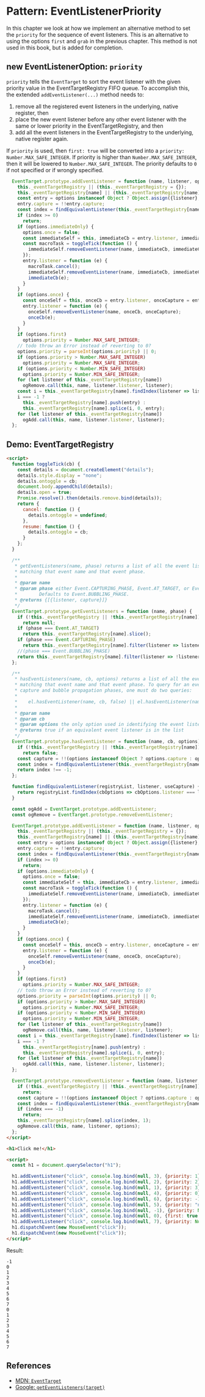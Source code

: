 # Pattern: EventListenerPriority

In this chapter we look at how we implement an alternative method to set the `priority` for the sequence of event listeners. This is an alternative to using the options `first` and `grab` in the previous chapter. This method is not used in this book, but is added for completion.

## new EventListenerOption: `priority`

`priority` tells the `EventTarget` to sort the event listener with the given priority value in the EventTargetRegistry FIFO queue. To accomplish this, the extended `addEventListener(...)` method needs to:
1. remove all the registered event listeners in the underlying, native register, then
2. place the new event listener before any other event listener with the same or lower priority in the EventTargetRegistry, and then
3. add all the event listeners in the EventTargetRegistry to the underlying, native register again.

If `priority` is used, then `first: true` will be converted into a `priority: Number.MAX_SAFE_INTEGER`. If priority is higher than `Number.MAX_SAFE_INTEGER`, then it will be lowered to `Number.MAX_SAFE_INTEGER`. The priority defaults to `0` if not specified or if wrongly specified. 
 
```javascript
  EventTarget.prototype.addEventListener = function (name, listener, options) {
    this._eventTargetRegistry || (this._eventTargetRegistry = {});
    this._eventTargetRegistry[name] || (this._eventTargetRegistry[name] = []);
    const entry = options instanceof Object ? Object.assign({listener}, options) : {listener, capture: options};
    entry.capture = !!entry.capture;
    const index = findEquivalentListener(this._eventTargetRegistry[name], listener, entry.capture);
    if (index >= 0)
      return;
    if (options.immediateOnly) {
      options.once = false;
      const immediateSelf = this, immediateCb = entry.listener, immediateCapture = entry.capture;
      const macroTask = toggleTick(function () {
        immediateSelf.removeEventListener(name, immediateCb, immediateCapture);
      });
      entry.listener = function (e) {
        macroTask.cancel();
        immediateSelf.removeEventListener(name, immediateCb, immediateCapture);
        immediateCb(e);
      }
    }
    if (options.once) {
      const onceSelf = this, onceCb = entry.listener, onceCapture = entry.capture;
      entry.listener = function (e) {
        onceSelf.removeEventListener(name, onceCb, onceCapture);
        onceCb(e);
      }
    }
    if (options.first)
      options.priority = Number.MAX_SAFE_INTEGER;
    // todo throw an Error instead of reverting to 0?
    options.priority = parseInt(options.priority) || 0;
    if (options.priority > Number.MAX_SAFE_INTEGER)
      options.priority = Number.MAX_SAFE_INTEGER;
    if (options.priority < Number.MIN_SAFE_INTEGER)
      options.priority = Number.MIN_SAFE_INTEGER;
    for (let listener of this._eventTargetRegistry[name])
      ogRemove.call(this, name, listener.listener, listener);
    const i = this._eventTargetRegistry[name].findIndex(listener => listener.priority < options.priority);
    i === -1 ?
      this._eventTargetRegistry[name].push(entry) :
      this._eventTargetRegistry[name].splice(i, 0, entry);
    for (let listener of this._eventTargetRegistry[name])
      ogAdd.call(this, name, listener.listener, listener);
  };
``` 

## Demo: EventTargetRegistry

```html
<script>
  function toggleTick(cb) {
    const details = document.createElement("details");
    details.style.display = "none";
    details.ontoggle = cb;
    document.body.appendChild(details);
    details.open = true;
    Promise.resolve().then(details.remove.bind(details));
    return {
      cancel: function () {
        details.ontoggle = undefined;
      },
      resume: function () {
        details.ontoggle = cb;
      }
    };
  }

  /**
   * getEventListeners(name, phase) returns a list of all the event listeners entries
   * matching that event name and that event phase.
   *
   * @param name
   * @param phase either Event.CAPTURING_PHASE, Event.AT_TARGET, or Event.BUBBLING_PHASE.
   *        Defaults to Event.BUBBLING_PHASE.
   * @returns {[{listener, capture}]}
   */
  EventTarget.prototype.getEventListeners = function (name, phase) {
    if (!this._eventTargetRegistry || !this._eventTargetRegistry[name])
      return null;
    if (phase === Event.AT_TARGET)
      return this._eventTargetRegistry[name].slice();
    if (phase === Event.CAPTURING_PHASE)
      return this._eventTargetRegistry[name].filter(listener => listener.capture);
    //(phase === Event.BUBBLING_PHASE)
    return this._eventTargetRegistry[name].filter(listener => !listener.capture);
  };

  /**
   * hasEventListeners(name, cb, options) returns a list of all the event listeners entries
   * matching that event name and that event phase. To query for an event listener in BOTH the
   * capture and bubble propagation phases, one must do two queries:
   *
   *    el.hasEventListener(name, cb, false) || el.hasEventListener(name, cb, true)
   *
   * @param name
   * @param cb
   * @param options the only option used in identifying the event listener is capture/useCapture.
   * @returns true if an equivalent event listener is in the list
   */
  EventTarget.prototype.hasEventListener = function (name, cb, options) {
    if (!this._eventTargetRegistry || !this._eventTargetRegistry[name])
      return false;
    const capture = !!(options instanceof Object ? options.capture : options);
    const index = findEquivalentListener(this._eventTargetRegistry[name], cb, capture);
    return index !== -1;
  };

  function findEquivalentListener(registryList, listener, useCapture) {
    return registryList.findIndex(cbOptions => cbOptions.listener === listener && cbOptions.capture === useCapture);
  }

  const ogAdd = EventTarget.prototype.addEventListener;
  const ogRemove = EventTarget.prototype.removeEventListener;

  EventTarget.prototype.addEventListener = function (name, listener, options) {
    this._eventTargetRegistry || (this._eventTargetRegistry = {});
    this._eventTargetRegistry[name] || (this._eventTargetRegistry[name] = []);
    const entry = options instanceof Object ? Object.assign({listener}, options) : {listener, capture: options};
    entry.capture = !!entry.capture;
    const index = findEquivalentListener(this._eventTargetRegistry[name], listener, entry.capture);
    if (index >= 0)
      return;
    if (options.immediateOnly) {
      options.once = false;
      const immediateSelf = this, immediateCb = entry.listener, immediateCapture = entry.capture;
      const macroTask = toggleTick(function () {
        immediateSelf.removeEventListener(name, immediateCb, immediateCapture);
      });
      entry.listener = function (e) {
        macroTask.cancel();
        immediateSelf.removeEventListener(name, immediateCb, immediateCapture);
        immediateCb(e);
      }
    }
    if (options.once) {
      const onceSelf = this, onceCb = entry.listener, onceCapture = entry.capture;
      entry.listener = function (e) {
        onceSelf.removeEventListener(name, onceCb, onceCapture);
        onceCb(e);
      }
    }
    if (options.first)
      options.priority = Number.MAX_SAFE_INTEGER;
    // todo throw an Error instead of reverting to 0?
    options.priority = parseInt(options.priority) || 0;
    if (options.priority > Number.MAX_SAFE_INTEGER)
      options.priority = Number.MAX_SAFE_INTEGER;
    if (options.priority < Number.MIN_SAFE_INTEGER)
      options.priority = Number.MIN_SAFE_INTEGER;
    for (let listener of this._eventTargetRegistry[name])
      ogRemove.call(this, name, listener.listener, listener);
    const i = this._eventTargetRegistry[name].findIndex(listener => listener.priority < options.priority);
    i === -1 ?
      this._eventTargetRegistry[name].push(entry) :
      this._eventTargetRegistry[name].splice(i, 0, entry);
    for (let listener of this._eventTargetRegistry[name])
      ogAdd.call(this, name, listener.listener, listener);
  };

  EventTarget.prototype.removeEventListener = function (name, listener, options) {
    if (!this._eventTargetRegistry || !this._eventTargetRegistry[name])
      return;
    const capture = !!(options instanceof Object ? options.capture : options);
    const index = findEquivalentListener(this._eventTargetRegistry[name], listener, capture);
    if (index === -1)
      return;
    this._eventTargetRegistry[name].splice(index, 1);
    ogRemove.call(this, name, listener, options);
  };
</script>

<h1>Click me!</h1>

<script>
  const h1 = document.querySelector("h1");

  h1.addEventListener("click", console.log.bind(null, 3), {priority: 1});
  h1.addEventListener("click", console.log.bind(null, 2), {priority: 2});
  h1.addEventListener("click", console.log.bind(null, 1), {priority: 3});
  h1.addEventListener("click", console.log.bind(null, 4), {priority: 0});
  h1.addEventListener("click", console.log.bind(null, 6), {priority: -1});
  h1.addEventListener("click", console.log.bind(null, 5), {priority: "nan"});
  h1.addEventListener("click", console.log.bind(null, -1), {priority: Number.MAX_SAFE_INTEGER, once:true});
  h1.addEventListener("click", console.log.bind(null, 0), {first: true, priority: -1});
  h1.addEventListener("click", console.log.bind(null, 7), {priority: Number.MIN_SAFE_INTEGER});
  h1.dispatchEvent(new MouseEvent("click"));
  h1.dispatchEvent(new MouseEvent("click"));
</script>
```

Result:

```
-1
0
1
2
3
4
5
6
7
0
1
2
3
4
5
6
7
```

## References

 * [MDN: `EventTarget`](https://developer.mozillthea.org/en-US/docs/Web/API/EventTarget)
 * [Google: `getEventListeners(target)`](https://developers.google.com/web/updates/2015/05/get-and-debug-event-listeners)